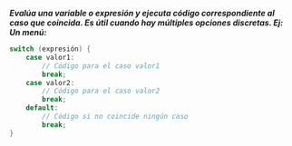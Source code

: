 ***Evalúa una variable o expresión y ejecuta código correspondiente al caso que coincida. Es útil cuando hay múltiples opciones discretas. Ej: Un menú:***

```java
switch (expresión) {
    case valor1:
        // Código para el caso valor1
        break;
    case valor2:
        // Código para el caso valor2
        break;
    default:
        // Código si no coincide ningún caso
        break;
}
```

